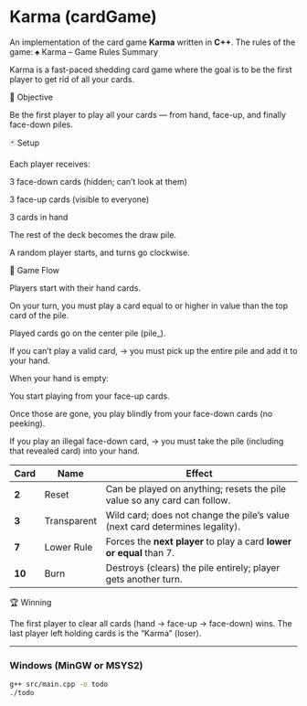 # Karma (cardGame)

An implementation of the card game **Karma** written in **C++**.
The rules of the game:
♠️ Karma – Game Rules Summary

Karma is a fast-paced shedding card game where the goal is to be the first player to get rid of all your cards.

🎯 Objective

Be the first player to play all your cards — from hand, face-up, and finally face-down piles.

🃏 Setup

Each player receives:

3 face-down cards (hidden; can’t look at them)

3 face-up cards (visible to everyone)

3 cards in hand

The rest of the deck becomes the draw pile.

A random player starts, and turns go clockwise.

🔁 Game Flow

Players start with their hand cards.

On your turn, you must play a card equal to or higher in value than the top card of the pile.

Played cards go on the center pile (pile_).

If you can’t play a valid card,
→ you must pick up the entire pile and add it to your hand.

When your hand is empty:

You start playing from your face-up cards.

Once those are gone, you play blindly from your face-down cards (no peeking).

If you play an illegal face-down card,
→ you must take the pile (including that revealed card) into your hand.  

| Card   | Name        | Effect                                                                       |
| ------ | ----------- | ---------------------------------------------------------------------------- |
| **2**  | Reset       | Can be played on anything; resets the pile value so any card can follow.     |
| **3**  | Transparent | Wild card; does not change the pile’s value (next card determines legality). |
| **7**  | Lower Rule  | Forces the **next player** to play a card **lower or equal** than 7.         |
| **10** | Burn        | Destroys (clears) the pile entirely; player gets another turn.               |


🏆 Winning

The first player to clear all cards (hand → face-up → face-down) wins.
The last player left holding cards is the “Karma” (loser).

---

### Windows (MinGW or MSYS2)
```bash
g++ src/main.cpp -o todo
./todo
